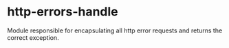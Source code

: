 # http-errors-handle
Module responsible for encapsulating all http error requests and returns the correct exception.
